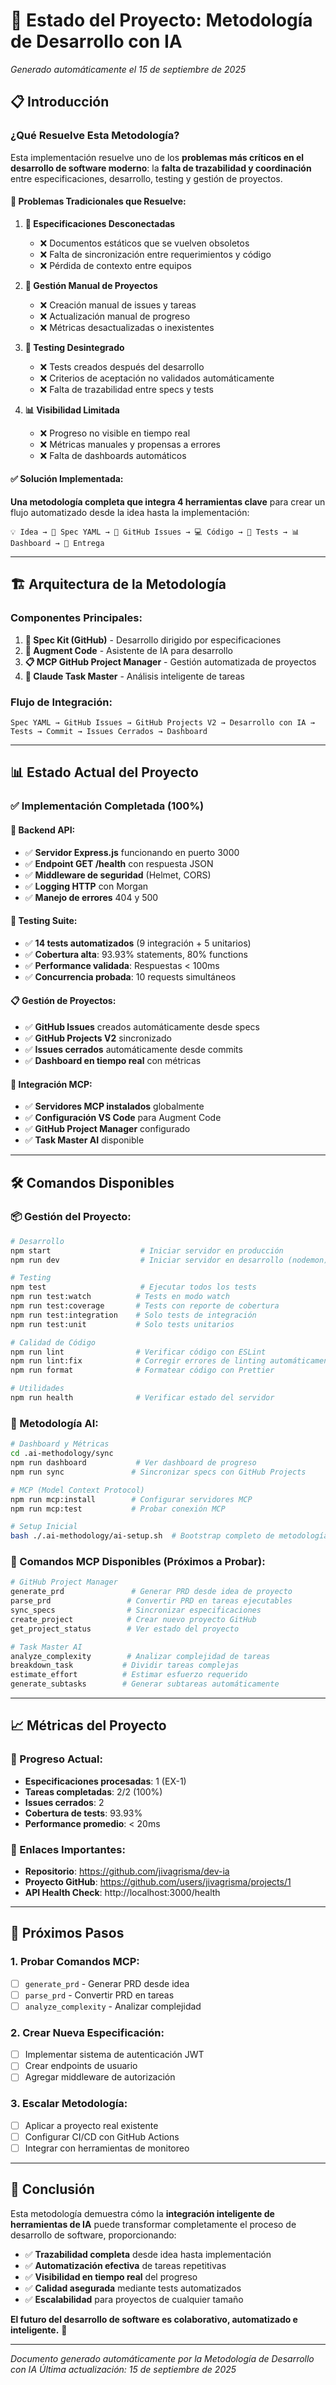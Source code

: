 # 🚀 Estado del Proyecto: Metodología de Desarrollo con IA

*Generado automáticamente el 15 de septiembre de 2025*

## 📋 Introducción

### ¿Qué Resuelve Esta Metodología?

Esta implementación resuelve uno de los **problemas más críticos en el desarrollo de software moderno**: la **falta de trazabilidad y coordinación** entre especificaciones, desarrollo, testing y gestión de proyectos.

#### 🎯 **Problemas Tradicionales que Resuelve:**

1. **📝 Especificaciones Desconectadas**
   - ❌ Documentos estáticos que se vuelven obsoletos
   - ❌ Falta de sincronización entre requerimientos y código
   - ❌ Pérdida de contexto entre equipos

2. **🔄 Gestión Manual de Proyectos**
   - ❌ Creación manual de issues y tareas
   - ❌ Actualización manual de progreso
   - ❌ Métricas desactualizadas o inexistentes

3. **🧪 Testing Desintegrado**
   - ❌ Tests creados después del desarrollo
   - ❌ Criterios de aceptación no validados automáticamente
   - ❌ Falta de trazabilidad entre specs y tests

4. **📊 Visibilidad Limitada**
   - ❌ Progreso no visible en tiempo real
   - ❌ Métricas manuales y propensas a errores
   - ❌ Falta de dashboards automáticos

#### ✅ **Solución Implementada:**

**Una metodología completa que integra 4 herramientas clave** para crear un flujo automatizado desde la idea hasta la implementación:

```
💡 Idea → 📝 Spec YAML → 🎯 GitHub Issues → 💻 Código → 🧪 Tests → 📊 Dashboard → 🎉 Entrega
```

---

## 🏗️ Arquitectura de la Metodología

### **Componentes Principales:**

1. **🎯 Spec Kit (GitHub)** - Desarrollo dirigido por especificaciones
2. **🤖 Augment Code** - Asistente de IA para desarrollo
3. **📋 MCP GitHub Project Manager** - Gestión automatizada de proyectos
4. **🧠 Claude Task Master** - Análisis inteligente de tareas

### **Flujo de Integración:**

```
Spec YAML → GitHub Issues → GitHub Projects V2 → Desarrollo con IA → Tests → Commit → Issues Cerrados → Dashboard
```

---

## 📊 Estado Actual del Proyecto

### **✅ Implementación Completada (100%)**

#### **🔧 Backend API:**
- ✅ **Servidor Express.js** funcionando en puerto 3000
- ✅ **Endpoint GET /health** con respuesta JSON
- ✅ **Middleware de seguridad** (Helmet, CORS)
- ✅ **Logging HTTP** con Morgan
- ✅ **Manejo de errores** 404 y 500

#### **🧪 Testing Suite:**
- ✅ **14 tests automatizados** (9 integración + 5 unitarios)
- ✅ **Cobertura alta**: 93.93% statements, 80% functions
- ✅ **Performance validada**: Respuestas < 100ms
- ✅ **Concurrencia probada**: 10 requests simultáneos

#### **📋 Gestión de Proyectos:**
- ✅ **GitHub Issues** creados automáticamente desde specs
- ✅ **GitHub Projects V2** sincronizado
- ✅ **Issues cerrados** automáticamente desde commits
- ✅ **Dashboard en tiempo real** con métricas

#### **🔗 Integración MCP:**
- ✅ **Servidores MCP instalados** globalmente
- ✅ **Configuración VS Code** para Augment Code
- ✅ **GitHub Project Manager** configurado
- ✅ **Task Master AI** disponible

---

## 🛠️ Comandos Disponibles

### **📦 Gestión del Proyecto:**

```bash
# Desarrollo
npm start                    # Iniciar servidor en producción
npm run dev                  # Iniciar servidor en desarrollo (nodemon)

# Testing
npm test                     # Ejecutar todos los tests
npm run test:watch          # Tests en modo watch
npm run test:coverage       # Tests con reporte de cobertura
npm run test:integration    # Solo tests de integración
npm run test:unit           # Solo tests unitarios

# Calidad de Código
npm run lint                # Verificar código con ESLint
npm run lint:fix            # Corregir errores de linting automáticamente
npm run format              # Formatear código con Prettier

# Utilidades
npm run health              # Verificar estado del servidor
```

### **🤖 Metodología AI:**

```bash
# Dashboard y Métricas
cd .ai-methodology/sync
npm run dashboard           # Ver dashboard de progreso
npm run sync               # Sincronizar specs con GitHub Projects

# MCP (Model Context Protocol)
npm run mcp:install        # Configurar servidores MCP
npm run mcp:test           # Probar conexión MCP

# Setup Inicial
bash ./.ai-methodology/ai-setup.sh  # Bootstrap completo de metodología
```

### **🎯 Comandos MCP Disponibles (Próximos a Probar):**

```bash
# GitHub Project Manager
generate_prd               # Generar PRD desde idea de proyecto
parse_prd                 # Convertir PRD en tareas ejecutables
sync_specs                # Sincronizar especificaciones
create_project            # Crear nuevo proyecto GitHub
get_project_status        # Ver estado del proyecto

# Task Master AI
analyze_complexity        # Analizar complejidad de tareas
breakdown_task           # Dividir tareas complejas
estimate_effort          # Estimar esfuerzo requerido
generate_subtasks        # Generar subtareas automáticamente
```

---

## 📈 Métricas del Proyecto

### **🎯 Progreso Actual:**
- **Especificaciones procesadas**: 1 (EX-1)
- **Tareas completadas**: 2/2 (100%)
- **Issues cerrados**: 2
- **Cobertura de tests**: 93.93%
- **Performance promedio**: < 20ms

### **🔗 Enlaces Importantes:**
- **Repositorio**: https://github.com/jivagrisma/dev-ia
- **Proyecto GitHub**: https://github.com/users/jivagrisma/projects/1
- **API Health Check**: http://localhost:3000/health

---

## 🚀 Próximos Pasos

### **1. Probar Comandos MCP:**
- [ ] `generate_prd` - Generar PRD desde idea
- [ ] `parse_prd` - Convertir PRD en tareas  
- [ ] `analyze_complexity` - Analizar complejidad

### **2. Crear Nueva Especificación:**
- [ ] Implementar sistema de autenticación JWT
- [ ] Crear endpoints de usuario
- [ ] Agregar middleware de autorización

### **3. Escalar Metodología:**
- [ ] Aplicar a proyecto real existente
- [ ] Configurar CI/CD con GitHub Actions
- [ ] Integrar con herramientas de monitoreo

---

## 🎉 Conclusión

Esta metodología demuestra cómo la **integración inteligente de herramientas de IA** puede transformar completamente el proceso de desarrollo de software, proporcionando:

- ✅ **Trazabilidad completa** desde idea hasta implementación
- ✅ **Automatización efectiva** de tareas repetitivas
- ✅ **Visibilidad en tiempo real** del progreso
- ✅ **Calidad asegurada** mediante tests automatizados
- ✅ **Escalabilidad** para proyectos de cualquier tamaño

**El futuro del desarrollo de software es colaborativo, automatizado e inteligente.** 🚀

---

*Documento generado automáticamente por la Metodología de Desarrollo con IA*
*Última actualización: 15 de septiembre de 2025*
